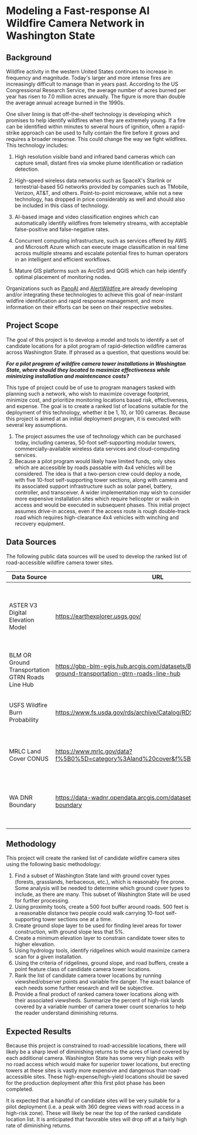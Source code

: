 # Modeling a Fast-response AI Wildfire Camera Network in Washington State 

## Background

Wildfire activity in the western United States continues to increase in frequency and magnitude.   Today's larger and more intense fires are increasingly difficult to manage than in years past.   According to the US Congressional Research Service, the average number of acres burned per year has risen to 7.0 million acres annually.   The figure is more than double the average annual acreage burned in the 1990s.

One silver lining is that off-the-shelf technology is developing which promises to help identify wildfires when they are extremely young.   If a fire can be identified within minutes to several hours of ignition, often a rapid-strike approach can be used to fully contain the fire before it grows and requires a broader response.   This could change the way we fight wildfires.  This technology includes:

1. High resolution visible band and infrared band cameras which can capture small, distant fires via smoke plume identification or radiation detection.

2. High-speed wireless data networks such as SpaceX's Starlink or terrestrial-based 5G networks provided by companies such as TMobile, Verizon,  AT&T, and others.   Point-to-point microwave, while not a new technology, has dropped in price considerably as well and should also be included in this class of technology.
3. AI-based image and video classification engines which can automatically identify wildfires from telemetry streams, with acceptable false-positive and false-negative rates.
4. Concurrent computing infrastructure, such as services offered by AWS and Microsoft Azure which can execute image classification in real time across multiple streams and escalate potential fires to human operators in an intelligent and efficient workflows.
5. Mature GIS platforms such as ArcGIS and QGIS which can help identify optimal placement of monitoring nodes.

Organizations such as [PanoAI](https://www.pano.ai/) and [AlertWildfire ](https://www.alertwildfire.org/) are already developing and/or integrating these technologies to achieve this goal of near-instant wildfire identification and rapid response management, and more information on their efforts can be seen on their respective websites.

## Project Scope

The goal of this project is to develop a model and tools to identify a set of candidate locations for a pilot program of rapid-detection wildfire cameras across Washington State.    If phrased as a question, that questions would be:

***For a pilot program of wildfire camera tower installations in Washington State, where should they located to maximize effectiveness while minimizing installation and maintencance costs?***

This type of project could be of use to program managers tasked with planning such a network, who wish to maximize coverage footprint, minimize cost, and prioritize monitoring locations based risk, effectiveness, and expense.   The goal is to create a ranked list of locations suitable for the deployment of this technology, whether it be 1, 10, or 100 cameras.  Because this project is aimed at an initial deployment program, it is executed with several key assumptions.

1. The project assumes the use of technology which can be purchased today, including cameras, 50-foot self-supporting modular towers, commercially-available wireless data services and cloud-computing services.
2. Because a pilot program would likely have limited funds, only sites which are accessible by roads passable with 4x4 vehicles will be considered.  The idea is that a two-person crew could deploy a node, with five 10-foot self-supporting tower sections, along with camera and its associated support infrastructure such as solar panel, battery, controller, and transceiver.   A wider implementation may wish to consider more expensive installation sites which require helicopter or walk-in access and would be executed in subsequent phases.  This initial project assumes drive-in access, even if the access route is rough double-track road which requires high-clearance 4x4 vehicles with winching and recovery equipment. 

## Data Sources

The following public data sources will be used to develop the ranked list of road-accessible wildfire camera tower sites.

| Data Source                                      | URL                                                          | Purpose                                                      |
| ------------------------------------------------ | ------------------------------------------------------------ | ------------------------------------------------------------ |
| ASTER V3 Digital Elevation Model                 | https://earthexplorer.usgs.gov/                              | DEM for viewshed analysis, slope constraints, elevation constraints, and ridgeline identification. |
| BLM OR Ground Transportation GTRN Roads Line Hub | https://gbp-blm-egis.hub.arcgis.com/datasets/BLM-EGIS::blm-or-ground-transportation-gtrn-roads-line-hub | Digitized road network feature class for suitability analysis. |
| USFS Wildfire Burn Probability                   | https://www.fs.usda.gov/rds/archive/Catalog/RDS-2020-0016    | Wildfire probability raster for ranking candidate sites.     |
| MRLC Land Cover CONUS                            | https://www.mrlc.gov/data?f%5B0%5D=category%3Aland%20cover&f%5B1%5D=region%3Aconus | Ground cover type raster for area constraint.                |
| WA DNR Boundary                                  | https://data-wadnr.opendata.arcgis.com/datasets/wadnr::wa-state-boundary | Washington State boundary polygon for constraining overall analysis. |



## Methodology

This project will create the ranked list of candidate wildfire camera sites using the following basic methodology:

1. Find a subset of Washington State land with ground cover types (forests, grasslands, herbaceous, etc.), which is reasonably fire prone.   Some analysis will be needed to determine which ground cover types to include, as there are many.   This subset of Washington State will be used for further processing.
2. Using proximity tools, create a 500 foot buffer around roads.  500 feet is a reasonable distance two people could walk carrying 10-foot self-supporting tower sections one at a time.
3. Create ground slope layer to be used for finding level areas for tower construction, with ground slope less that 5%.
5. Create a minimum elevation layer to constrain candidate tower sites to higher elevation.
6. Using hydrology tools, identify ridgelines which would maximize camera scan for a given installation.
7. Using the criteria of ridgelines, ground slope, and road buffers, create a point feature class of candidate camera tower locations.  
8. Rank the list of candidate camera tower locations by running viewshed/observer points and variable fire danger.   The exact balance of each needs some further research and will be subjective.
9. Provide a final product of ranked camera tower locations along with their associated viewsheds.   Summarize the percent of high-risk lands covered by a variable number of camera tower count scenarios to help the reader understand diminishing returns.

## Expected Results

Because this project is constrained to road-accessible locations, there will likely be a sharp level of diminishing returns to the acres of land covered by each additional camera.  Washington State has some very high peaks with no road access which would make for superior tower locations, but erecting towers at these sites is vastly more expensive and dangerous than road-accessible sites.  These high-expense/high-yield locations should be saved for the production deployment after this first pilot phase has been completed.    

It is expected that a handful of candidate sites will be very suitable for a pilot deployment (i.e. a peak with 360 degree views with road access in a high-risk zone).    These will likely be near the top of the ranked candidate location list.   It is anticipated that favorable sites will drop off at a fairly high rate of diminishing returns.  
